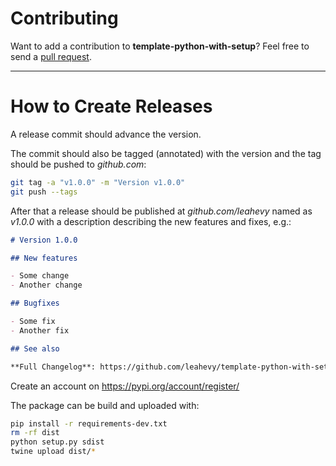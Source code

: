 # Contributing

Want to add a contribution to **template-python-with-setup**? Feel free to send a [pull request](https://github.com/leahevy/template-python-with-setup/compare).

---

# How to Create Releases

A release commit should advance the version.

The commit should also be tagged (annotated) with the version and the tag should be pushed to *github.com*:

```bash
git tag -a "v1.0.0" -m "Version v1.0.0"
git push --tags
```

After that a release should be published at *github.com/leahevy* named as *v1.0.0* with a description describing the new features and fixes, e.g.:

```markdown
# Version 1.0.0

## New features

- Some change
- Another change

## Bugfixes

- Some fix
- Another fix

## See also

**Full Changelog**: https://github.com/leahevy/template-python-with-setup/compare/v0.0.9...v1.0.0
```

Create an account on https://pypi.org/account/register/

The package can be build and uploaded with:

```bash
pip install -r requirements-dev.txt
rm -rf dist
python setup.py sdist
twine upload dist/*
```